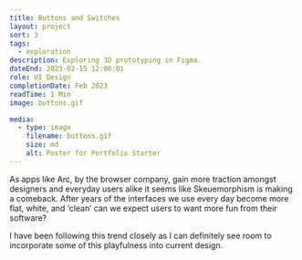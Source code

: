 ```yaml
---
title: Buttons and Switches
layout: project
sort: 3
tags:
  - exploration
description: Exploring 3D prototyping in Figma.
dateEnd: 2023-02-15 12:00:01
role: UI Design
completionDate: Feb 2023
readTime: 1 Min
image: buttons.gif

media:
  - type: image
    filename: buttons.gif
    size: md
    alt: Poster for Portfolio Starter
---
```


As apps like Arc, by the browser company, gain more traction amongst designers and everyday users alike it seems like Skeuemorphism is making a comeback. After years of the interfaces we use every day become more flat, white, and ‘clean’ can we expect users to want more fun from their software?

I have been following this trend closely as I can definitely see room to incorporate some of this playfulness into current design.